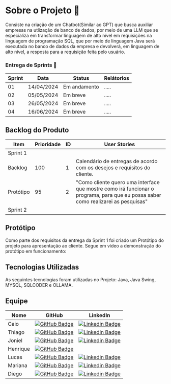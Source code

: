 # Sobre o Projeto 🧩
Consiste na criação de um Chatbot(Similar ao GPT) que busca auxiliar empresas na utlização de banco de dados, por meio de uma LLM que se especializa em transformar linguagem de alto nível em requisições na linguagem de programação SQL, que por meio de linguagem Java será executada no banco de dados da empresa e devolverá, em linguagem de alto nível, a resposta para a requisição feita pelo usuário.    

### Entrega de Sprints 🎯
| Sprint | Data | Status | Relátorios |
|--------|------|--------|------------|
| 01 | 14/04/2024 | Em andamento |..... |
| 02 | 05/05/2024 | Em breve |..... |
| 03 | 26/05/2024 | Em breve |..... |
| 04 | 16/06/2024 | Em breve |..... |


## Backlog do Produto
| Item | Prioridade | ID | User Stories |
|------|------------|----|--------------|
| Sprint 1 ||||
| Backlog | 100 | 1 | Calendário de entregas de acordo com os desejos e requisitos do cliente. |
| Protótipo | 95 | 2 | "Como cliente quero uma interface que mostre como irá funcionar o programa, para que eu possa saber como realizarei as pesquisas" |
| Sprint 2 ||||

## Protótipo 
Como parte dos requisitos da entrega da Sprint 1 foi criado um Protótipo do projeto para apresentação ao cliente. Segue em vídeo a demonstração do protótipo em funcionamento:


## Tecnologias Utilizadas 
As seguintes tecnologias foram utilizadas no Projeto:
Java, Java Swing, MYSQL, SQLCODER e OLLAMA.


## Equipe 
| Nome | GitHub | LinkedIn |
|------|--------|----------|
| Caio | [![GitHub Badge](https://img.shields.io/badge/GitHub-111217?style=flat-square&logo=github&logoColor=white)](https://github.com/CaioOsorio) |      [![Linkedin Badge](https://img.shields.io/badge/Linkedin-blue?style=flat-square&logo=Linkedin&logoColor=white)](https://www.linkedin.com/in/caio-osorio-a67224200)     |
| Thiago | [![GitHub Badge](https://img.shields.io/badge/GitHub-111217?style=flat-square&logo=github&logoColor=white)](https://github.com/yrnThiago) |     [![Linkedin Badge](https://img.shields.io/badge/Linkedin-blue?style=flat-square&logo=Linkedin&logoColor=white)](https://www.linkedin.com/in/thiago-ribeiro-690b4114b/)  |
| Joniel | [![GitHub Badge](https://img.shields.io/badge/GitHub-111217?style=flat-square&logo=github&logoColor=white)](https://github.com/JonielOliveira) |     [![Linkedin Badge](https://img.shields.io/badge/Linkedin-blue?style=flat-square&logo=Linkedin&logoColor=white)](https://www.linkedin.com/in/jonielrodrigues)  |
| Henrique |[![GitHub Badge](https://img.shields.io/badge/GitHub-111217?style=flat-square&logo=github&logoColor=white)](https://github.com/hriquen)||
| Lucas | [![GitHub Badge](https://img.shields.io/badge/GitHub-111217?style=flat-square&logo=github&logoColor=white)](https://github.com/LucasCassiano1) |     [![Linkedin Badge](https://img.shields.io/badge/Linkedin-blue?style=flat-square&logo=Linkedin&logoColor=white)](https://www.linkedin.com/in/lucas-cassiano-pontes-02b4a6301?trk=contact-info)  |
| Mariana | [![GitHub Badge](https://img.shields.io/badge/GitHub-111217?style=flat-square&logo=github&logoColor=white)](https://github.com/Marianatebecherani) |     [![Linkedin Badge](https://img.shields.io/badge/Linkedin-blue?style=flat-square&logo=Linkedin&logoColor=white)](https://www.linkedin.com/in/mariana-rebelo-tebecherani-3207a4214)  |
| Diego | [![GitHub Badge](https://img.shields.io/badge/GitHub-111217?style=flat-square&logo=github&logoColor=white)](https://github.com/Diegocastro5) |    [![Linkedin Badge](https://img.shields.io/badge/Linkedin-blue?style=flat-square&logo=Linkedin&logoColor=white)](https://www.linkedin.com/in/diegocastro91/)  |
